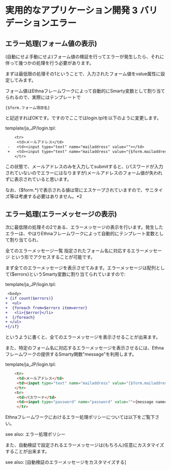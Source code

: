 # 実用的なアプリケーション開発 3 バリデーションエラー
## エラー処理(フォーム値の表示)

(自動にせよ手動にせよ)フォーム値の検証を行ってエラーが発生したら、それに伴って幾つかの処理を行う必要があります。

まずは最低限の処理その1ということで、入力されたフォーム値をvalue属性に設定してみます。

フォーム値はEthnaフレームワークによって自動的にSmarty変数として割り当てられるので、実際にはテンプレートで

`{$form.フォーム項目名}`

と記述すればOKです。ですのでここではlogin.tplを以下のように変更します。

template/ja_JP/login.tpl:

```diff
    <tr>
     <td>メールアドレス</td>
 -   <td><input type="text" name="mailaddress" value=""></td>
 +   <td><input type="text" name="mailaddress" value="{$form.mailaddress}"></td>
    </tr>
```

この状態で、メールアドレスのみを入力してsubmitすると、(パスワードが入力されていないのでエラーにはなりますが)メールアドレスのフォーム値が失われずに表示されていると思います。

なお、{$form.*}で表示される値は常にエスケープされていますので、サニタイズ等は考慮する必要はありません。*2

## エラー処理(エラーメッセージの表示)

次に最低限の処理その2である、エラーメッセージの表示を行います。発生したエラーは、やはりEthnaフレームワークによって自動的にテンプレート変数として割り当てられ、

全てのエラーメッセージ一覧
指定されたフォーム名に対応するエラーメッセージ
という形でアクセスすることが可能です。

まず全てのエラーメッセージを表示させてみます。エラーメッセージは配列として{$errors}というSmarty変数に割り当てられていますので:

template/ja_JP/login.tpl:

```diff
 <body>
+ {if count($errors)}
+  <ul>
+  {foreach from=$errors item=error}
+   <li>{$error}</li>
+  {/foreach}
+ </ul>
+{/if}
```

というように書くと、全てのエラーメッセージを表示させることが出来ます。

また、特定のフォーム名に対応するエラーメッセージを表示させるには、Ethnaフレームワークの提供するSmarty関数"message"を利用します。

template/ja_JP/login.tpl:

```html
    <tr>
     <td>メールアドレス</td>
     <td><input type="text" name="mailaddress" value="{$form.mailaddress}">{message name="mailaddress"}</td>
    </tr>
    <tr>
     <td>パスワード</td>
     <td><input type="password" name="password" value="">{message name="password"}</td>
     </tr>
```

Ethnaフレームワークにおけるエラー処理ポリシーについては以下をご覧下さい。

see also: エラー処理ポリシー

また、自動検証で設定されるエラーメッセージは(もちろん)任意にカスタマイズすることが出来ます。

see also: [自動検証のエラーメッセージをカスタマイズする]
